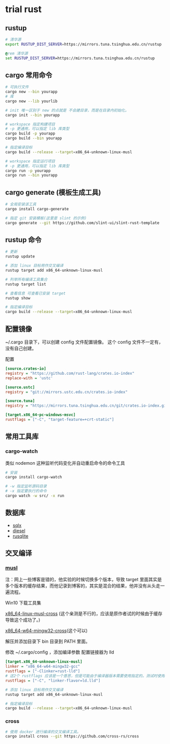 # trial rust

## rustup

```bash
# 清华源
export RUSTUP_DIST_SERVER=https://mirrors.tuna.tsinghua.edu.cn/rustup
```

```bat
@rem 清华源
set RUSTUP_DIST_SERVER=https://mirrors.tuna.tsinghua.edu.cn/rustup
```


## cargo 常用命令

```bash
# 可执行文件
cargo new --bin yourapp
# 库
cargo new --lib yourlib

# init 唯一区别于 new 的点就是 不会建目录，而是在目录内初始化。
cargo init --bin yourapp
```

```bash
# workspace 指定构建项目
# -p 更通用，可以指定 lib 库类型
cargo build -p yourapp
cargo build --bin yourapp

# 指定编译目标
cargo build --release --target=x86_64-unknown-linux-musl

# workspace 指定运行项目
# -p 更通用，可以指定 lib 库类型
cargo run -p yourapp
cargo run --bin yourapp
```

## cargo generate (模板生成工具)

```bash
# 全局安装该工具
cargo install cargo-generate

# 指定 git 安装模板(这里是 slint 的示例)
cargo generate --git https://github.com/slint-ui/slint-rust-template
```

## rustup 命令

```bash
# 更新
rustup update

# 添加 linux 目标用作交叉编译
rustup target add x86_64-unknown-linux-musl

# 列举所有编译工具集合
rustup target list

# 查看信息 可查看已安装 target
rustup show

# 指定编译目标
cargo build --release --target=x86_64-unknown-linux-musl
```

## 配置镜像

~/.cargo 目录下，可以创建 config 文件配置镜像。
这个 config 文件不一定有，没有自己创建。

配置

```ini
[source.crates-io]
registry = "https://github.com/rust-lang/crates.io-index"
replace-with = 'ustc'

[source.ustc]
registry = "git://mirrors.ustc.edu.cn/crates.io-index"

[source.tuna]
registry = "https://mirrors.tuna.tsinghua.edu.cn/git/crates.io-index.git"

[target.x86_64-pc-windows-msvc]
rustflags = ["-C", "target-feature=+crt-static"]
```


## 常用工具库

### cargo-watch

类似 nodemon 这种监听代码变化并自动重启命令的命令工具

```bash
# 安装
cargo install cargo-watch

# -w 指定监听源码目录
# -x 指定要执行的命令
cargo watch -w src/ -x run
```


## 数据库

- [sqlx]()
- [diesel]()
- [rusqlite](https://github.com/rusqlite/rusqlite)


## 交叉编译

### [musl](https://musl.cc)

注：网上一些博客是错的，他实验的时候切换多个版本，导致 target 里面其实是多个版本的缓存结果，而他记录到博客的，其实是混合的结果，他并没有从头走一遍流程。

Win10 下载工具集

[x86_64-linux-musl-cross](https://musl.cc/x86_64-linux-musl-cross.tgz) (这个亲测是不行的，应该是原作者试的时候由于缓存导致这个成功了。)

[x86_64-w64-mingw32-cross](https://musl.cc/x86_64-w64-mingw32-cross.tgz)(这个可以)

解压并添加目录下 bin 目录到 PATH 里面。

修改 ~/.cargo/config ，添加编译参数 配置链接器为 lld 
```ini
[target.x86_64-unknown-linux-musl]
linker = "x86_64-w64-mingw32-gcc"
rustflags = ["-Clinker=rust-lld"]
# 这2个 rustflags 应该是一个意思，但是可能由于编译器版本需要使用指定的。测试时使用上面个这个。
rustflags = ["-C", "linker-flavor=ld.lld"]
```

```bash
# 添加 linux 目标用作交叉编译
rustup target add x86_64-unknown-linux-musl

# 指定编译目标
cargo build --release --target=x86_64-unknown-linux-musl
```


### cross

```bash
# 使用 docker 进行编译的交叉编译工具。
cargo install cross --git https://github.com/cross-rs/cross
```
